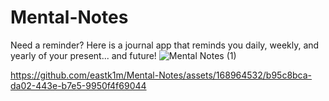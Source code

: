 # Mental-Notes
Need a reminder? Here is a journal app that reminds you daily, weekly, and yearly of your present... and future!
![Mental Notes (1)](https://github.com/eastk1m/Mental-Notes/assets/168964532/3a971722-5b58-4a5a-b5b0-d99b68d06ec4)

https://github.com/eastk1m/Mental-Notes/assets/168964532/b95c8bca-da02-443e-b7e5-9950f4f69044

